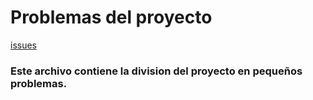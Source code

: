 # Problemas del proyecto
[issues](https://github.com/ofou/fisica/issues)
### Este archivo contiene la division del proyecto en pequeños problemas.
